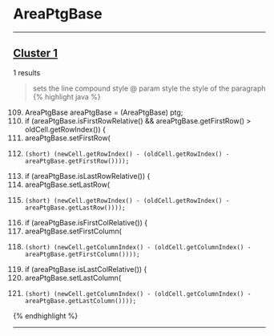 # AreaPtgBase

***

## [Cluster 1](./1)
1 results
> sets the line compound style @ param style the style of the paragraph 
{% highlight java %}
109. AreaPtgBase areaPtgBase = (AreaPtgBase) ptg;
111. if (areaPtgBase.isFirstRowRelative() && areaPtgBase.getFirstRow() > oldCell.getRowIndex()) {
112.   areaPtgBase.setFirstRow(
113.     (short) (newCell.getRowIndex() - (oldCell.getRowIndex() - areaPtgBase.getFirstRow())));
116. if (areaPtgBase.isLastRowRelative()) {
117.   areaPtgBase.setLastRow(
118.     (short) (newCell.getRowIndex() - (oldCell.getRowIndex() - areaPtgBase.getLastRow())));
121. if (areaPtgBase.isFirstColRelative()) {
122.   areaPtgBase.setFirstColumn(
123.     (short) (newCell.getColumnIndex() - (oldCell.getColumnIndex() - areaPtgBase.getFirstColumn())));
126. if (areaPtgBase.isLastColRelative()) {
127.   areaPtgBase.setLastColumn(
128.     (short) (newCell.getColumnIndex() - (oldCell.getColumnIndex() - areaPtgBase.getLastColumn())));
{% endhighlight %}

***

